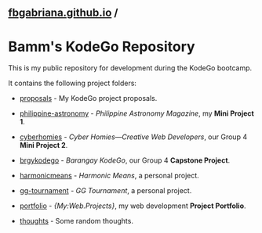 ## [fbgabriana.github.io](/ "Bamm's KodeGo Repository") /

# Bamm's KodeGo Repository

This is my public repository for development during the KodeGo bootcamp.

It contains the following project folders:

* [proposals](/proposals/) - My KodeGo project proposals.

* [philippine-astronomy](/philippine-astronomy/) - _Philippine Astronomy Magazine_, my **Mini Project 1**.

* [cyberhomies](/cyberhomies/) - _Cyber Homies—Creative Web Developers_, our Group 4 **Mini Project 2**.

* [brgykodego](/brgykodego/) - _Barangay KodeGo_, our Group 4 **Capstone Project**.

* [harmonicmeans](/harmonicmeans/) - _Harmonic Means_, a personal project.

* [gg-tournament](/gg-tournament/) - _GG Tournament_, a personal project.

* [portfolio](/portfolio/) - _{My:Web.Projects}_, my web development **Project Portfolio**.

* [thoughts](/thoughts/) - Some random thoughts.


